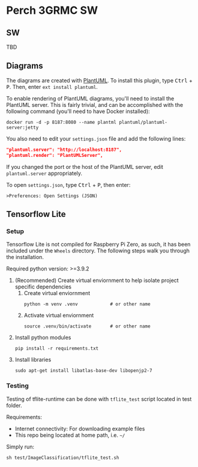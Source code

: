 # Perch 3GRMC SW

## SW

TBD

## Diagrams

The diagrams are created with [PlantUML](https://plantuml.com/). To install this
plugin, type <kbd>Ctrl</kbd> + <kbd>P</kbd>. Then, enter `ext install plantuml`.

To enable rendering of PlantUML diagrams, you'll need to install the PlantUML
server. This is fairly trivial, and can be accomplished with the following
command (you'll need to have Docker installed):

```shell
docker run -d -p 8187:8080 --name plantml plantuml/plantuml-server:jetty
```

You also need to edit your `settings.json` file and add the following lines:

```json
"plantuml.server": "http://localhost:8187",
"plantuml.render": "PlantUMLServer",
```

If you changed the port or the host of the PlantUML server, edit
`plantuml.server` appropriately.

To open `settings.json`, type <kbd>Ctrl</kbd> + <kbd>P</kbd>, then enter:

```text
>Preferences: Open Settings (JSON)
```

## Tensorflow Lite 

### Setup
Tensorflow Lite is not compiled for Raspberry Pi Zero, as such, it has been included under the ```Wheels``` directory. The following steps walk you through the installation.

Required python version: >=3.9.2 

1. (Recommended) Create virtual enviornment to help isolate project specific dependencies
    1. Create virtual enviornment
        ```shell 
        python -m venv .venv            # or other name
        ```
    2. Activate virtual enviornment
        ```shell
        source .venv/bin/activate       # or other name
        ```
2. Install python modules
    ```shell
    pip install -r requirements.txt 
    ```
3. Install libraries
    ```shell
    sudo apt-get install libatlas-base-dev libopenjp2-7
    ```

### Testing
Testing of tflite-runtime can be done with `tflite_test` script located in test folder.

Requirements:
- Internet connectivity: For downloading example files
- This repo being located at home path, i.e. `~/`

Simply run:
```shell
sh test/ImageClassification/tflite_test.sh
```